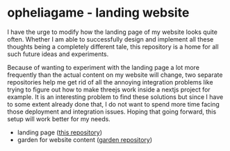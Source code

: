 # opheliagame - landing website 

I have the urge to modify how the landing page of my website looks quite often. Whether I am able to successfully design and implement all these thoughts being a completely different tale, this repository is a home for all such future ideas and experiments. 

Because of wanting to experiment with the landing page a lot more frequently than the actual content on my website will change, two separate repositories help me get rid of all the annoying integration problems like trying to figure out how to make threejs work inside a nextjs project for example. It is an interesting problem to find these solutions but since I have to some extent already done that, I do not want to spend more time facing those deployment and integration issues. Hoping that going forward, this setup will work better for my needs. 

- landing page ([this repository](https://github.com/opheliagame/opheliagame.github.io))
- garden for website content ([garden repository](https://github.com/opheliagame/garden))
